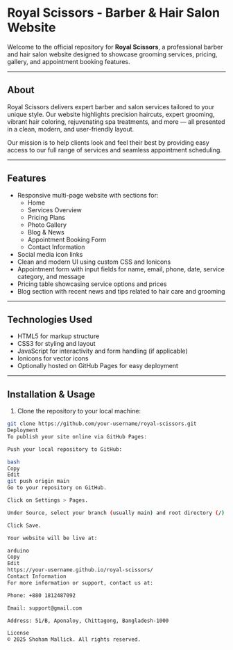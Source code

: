 # Royal Scissors - Barber & Hair Salon Website

Welcome to the official repository for **Royal Scissors**, a professional barber and hair salon website designed to showcase grooming services, pricing, gallery, and appointment booking features.

---

## About

Royal Scissors delivers expert barber and salon services tailored to your unique style. Our website highlights precision haircuts, expert grooming, vibrant hair coloring, rejuvenating spa treatments, and more — all presented in a clean, modern, and user-friendly layout.

Our mission is to help clients look and feel their best by providing easy access to our full range of services and seamless appointment scheduling.

---

## Features

- Responsive multi-page website with sections for:
  - Home
  - Services Overview
  - Pricing Plans
  - Photo Gallery
  - Blog & News
  - Appointment Booking Form
  - Contact Information
- Social media icon links
- Clean and modern UI using custom CSS and Ionicons
- Appointment form with input fields for name, email, phone, date, service category, and message
- Pricing table showcasing service options and prices
- Blog section with recent news and tips related to hair care and grooming

---

## Technologies Used

- HTML5 for markup structure
- CSS3 for styling and layout
- JavaScript for interactivity and form handling (if applicable)
- Ionicons for vector icons
- Optionally hosted on GitHub Pages for easy deployment

---

## Installation & Usage

1. Clone the repository to your local machine:

```bash
git clone https://github.com/your-username/royal-scissors.git
Deployment
To publish your site online via GitHub Pages:

Push your local repository to GitHub:

bash
Copy
Edit
git push origin main
Go to your repository on GitHub.

Click on Settings > Pages.

Under Source, select your branch (usually main) and root directory (/).

Click Save.

Your website will be live at:

arduino
Copy
Edit
https://your-username.github.io/royal-scissors/
Contact Information
For more information or support, contact us at:

Phone: +880 1812487092

Email: support@gmail.com

Address: 51/B, Aponaloy, Chittagong, Bangladesh-1000

License
© 2025 Shoham Mallick. All rights reserved.

